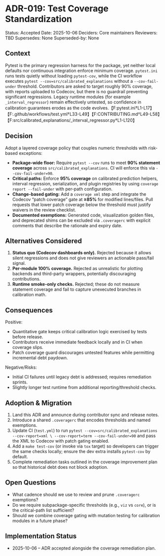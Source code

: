 # ADR-019: Test Coverage Standardization

Status: Accepted
Date: 2025-10-06
Deciders: Core maintainers
Reviewers: TBD
Supersedes: None
Superseded-by: None

## Context

Pytest is the primary regression harness for the package, yet neither local defaults nor
continuous integration enforce minimum coverage. `pytest.ini` runs tests quietly without
loading `pytest-cov`, while the CI workflow executes `pytest --cov=src/calibrated_explanations`
without a `--cov-fail-under` threshold. Contributors are asked to target roughly 90% coverage,
with reports uploaded to Codecov, but there is no guardrail preventing significant regressions.
Legacy runtime modules (for example `_interval_regressor`) remain effectively untested, so
confidence in calibration guarantees erodes as the code evolves.【F:pytest.ini†L1-L17】【F:.github/workflows/test.yml†L33-L49】【F:CONTRIBUTING.md†L49-L58】【F:src/calibrated_explanations/_interval_regressor.py†L1-L120】

## Decision

Adopt a layered coverage policy that couples numeric thresholds with risk-based exceptions:

- **Package-wide floor:** Require `pytest --cov` runs to meet **90% statement coverage** across
  `src/calibrated_explanations`. CI will enforce this via `--cov-fail-under=90`.
- **Critical paths:** Enforce **95% coverage** on calibrated prediction helpers, interval
  regression, serialization, and plugin registries by using `coverage report --fail-under` with
  per-path configuration.
- **Change-based gating:** Add a `coverage xml` step and integrate the Codecov “patch coverage”
  gate at **≥85%** for modified lines/files. Pull requests that lower patch coverage below the
  threshold must justify waivers in the review checklist.
- **Documented exemptions:** Generated code, visualization golden files, and deprecated
  shims can be excluded via `.coveragerc` with explicit comments that describe the rationale
  and expiry date.

## Alternatives Considered

1. **Status quo (Codecov dashboards only).** Rejected because it allows silent regressions and
   does not give reviewers an actionable pass/fail signal.
2. **Per-module 100% coverage.** Rejected as unrealistic for plotting backends and third-party
   wrappers, potentially discouraging contributions.
3. **Runtime smoke-only checks.** Rejected; these do not measure statement coverage and fail
   to capture unexecuted branches in calibration math.

## Consequences

Positive:
- Quantitative gate keeps critical calibration logic exercised by tests before release.
- Contributors receive immediate feedback locally and in CI when coverage slips.
- Patch coverage guard discourages untested features while permitting incremental debt paydown.

Negative/Risks:
- Initial CI failures until legacy debt is addressed; requires remediation sprints.
- Slightly longer test runtime from additional reporting/threshold checks.

## Adoption & Migration

1. Land this ADR and announce during contributor sync and release notes.
2. Introduce a shared `.coveragerc` that encodes thresholds and named exemptions.
3. Update CI (`test.yml`) to run `pytest --cov=src/calibrated_explanations --cov-report=xml \
   --cov-report=term --cov-fail-under=90` and pass the XML to Codecov with patch gating enabled.
4. Add a `make test-cov` (or invoke via `tox` target) so developers can trigger the same checks
   locally; ensure the dev extra installs `pytest-cov` by default.
5. Complete remediation tasks outlined in the coverage improvement plan so that historical debt
   does not block adoption.

## Open Questions

- What cadence should we use to review and prune `.coveragerc` exemptions?
- Do we require subpackage-specific thresholds (e.g., `viz` vs `core`), or is the
  critical-path list sufficient?
- Should we combine coverage gating with mutation testing for calibration modules in a
  future phase?

## Implementation Status

- 2025-10-06 – ADR accepted alongside the coverage remediation plan.
